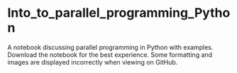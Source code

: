 # Into_to_parallel_programming_Python

A notebook discussing parallel programming in Python with examples. Download the notebook for the best experience. Some formatting and images are displayed incorrectly when viewing on GitHub.
